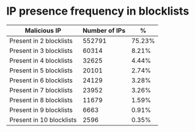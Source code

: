 # IP presence frequency in blocklists
| Malicious IP | Number of IPs | % |
|----|----|----|
| Present in 2 blocklists | 552791 | 75.23% |
| Present in 3 blocklists | 60314 | 8.21% |
| Present in 4 blocklists | 32625 | 4.44% |
| Present in 5 blocklists | 20101 | 2.74% |
| Present in 6 blocklists | 24129 | 3.28% |
| Present in 7 blocklists | 23952 | 3.26% |
| Present in 8 blocklists | 11679 | 1.59% |
| Present in 9 blocklists | 6663 | 0.91% |
| Present in 10 blocklists | 2596 | 0.35% |
